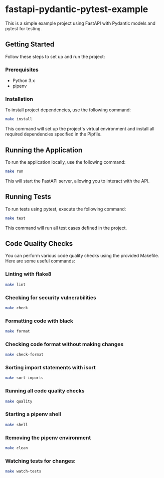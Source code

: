 # fastapi-pydantic-pytest-example

This is a simple example project using FastAPI with Pydantic models and pytest for testing.

## Getting Started

Follow these steps to set up and run the project:

### Prerequisites

- Python 3.x
- pipenv

### Installation

To install project dependencies, use the following command:

```bash
make install
```

This command will set up the project's virtual environment and install all required dependencies specified in the Pipfile.

## Running the Application

To run the application locally, use the following command:

```bash
make run
```

This will start the FastAPI server, allowing you to interact with the API.

## Running Tests

To run tests using pytest, execute the following command:

```bash
make test
```

This command will run all test cases defined in the project.

## Code Quality Checks

You can perform various code quality checks using the provided Makefile. Here are some useful commands:

### Linting with flake8

```bash
make lint
```

### Checking for security vulnerabilities

```bash
make check
```

### Formatting code with black

```bash
make format
```

### Checking code format without making changes

```bash
make check-format
```

### Sorting import statements with isort

```bash
make sort-imports
```

### Running all code quality checks

```bash
make quality
```

### Starting a pipenv shell

```bash
make shell
```

### Removing the pipenv environment

```bash
make clean
```

### Watching tests for changes:

```bash
make watch-tests
```
